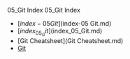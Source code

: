 05_Git Index
05_Git Index

* [$index-05 Git]($index-05 Git.md)
* [$index_05_Git]($index_05_Git.md)
* [Git Cheatsheet](Git Cheatsheet.md)
* [Git](Git.md)